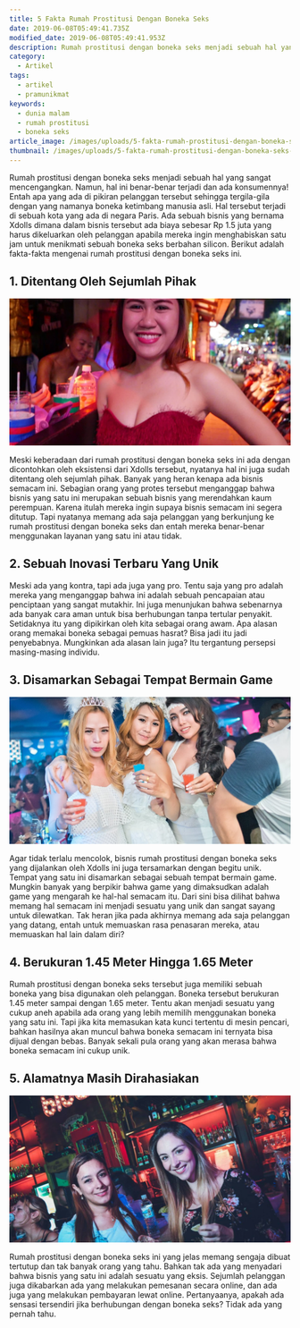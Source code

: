 ```yaml
---
title: 5 Fakta Rumah Prostitusi Dengan Boneka Seks
date: 2019-06-08T05:49:41.735Z
modified_date: 2019-06-08T05:49:41.953Z
description: Rumah prostitusi dengan boneka seks menjadi sebuah hal yang sangat mencengangkan. Namun, hal ini benar-benar terjadi dan ada konsumennya!
category:
  - Artikel
tags:
  - artikel
  - pramunikmat
keywords:
  - dunia malam
  - rumah prostitusi
  - boneka seks 
article_image: /images/uploads/5-fakta-rumah-prostitusi-dengan-boneka-seks-3.jpg
thumbnail: /images/uploads/5-fakta-rumah-prostitusi-dengan-boneka-seks-3-003.jpg
---
```

Rumah prostitusi dengan boneka seks menjadi sebuah hal yang sangat mencengangkan. Namun, hal ini benar-benar terjadi dan ada konsumennya! Entah apa yang ada di pikiran pelanggan tersebut sehingga tergila-gila dengan yang namanya boneka ketimbang manusia asli. Hal tersebut terjadi di sebuah kota yang ada di negara Paris. Ada sebuah bisnis yang bernama Xdolls dimana dalam bisnis tersebut ada biaya sebesar Rp 1.5 juta yang harus dikeluarkan oleh pelanggan apabila mereka ingin menghabiskan satu jam untuk menikmati sebuah boneka seks berbahan silicon. Berikut adalah fakta-fakta mengenai rumah prostitusi dengan boneka seks ini.



## 1. Ditentang Oleh Sejumlah Pihak

![5 Fakta Rumah Prostitusi Dengan Boneka Seks](/images/uploads/5-fakta-rumah-prostitusi-dengan-boneka-seks-3.jpg)

Meski keberadaan dari rumah prostitusi dengan boneka seks ini ada dengan dicontohkan oleh eksistensi dari Xdolls tersebut, nyatanya hal ini juga sudah ditentang oleh sejumlah pihak. Banyak yang heran kenapa ada bisnis semacam ini. Sebagian orang yang protes tersebut menganggap bahwa bisnis yang satu ini merupakan sebuah bisnis yang merendahkan kaum perempuan. Karena itulah mereka ingin supaya bisnis semacam ini segera ditutup. Tapi nyatanya memang ada saja pelanggan yang berkunjung ke rumah prostitusi dengan boneka seks dan entah mereka benar-benar menggunakan layanan yang satu ini atau tidak.



## 2. Sebuah Inovasi Terbaru Yang Unik

Meski ada yang kontra, tapi ada juga yang pro. Tentu saja yang pro adalah mereka yang menganggap bahwa ini adalah sebuah pencapaian atau penciptaan yang sangat mutakhir. Ini juga menunjukan bahwa sebenarnya ada banyak cara aman untuk bisa berhubungan tanpa tertular penyakit. Setidaknya itu yang dipikirkan oleh kita sebagai orang awam. Apa alasan orang memakai boneka sebagai pemuas hasrat? Bisa jadi itu jadi penyebabnya. Mungkinkan ada alasan lain juga? Itu tergantung persepsi masing-masing individu.



## 3. Disamarkan Sebagai Tempat Bermain Game

![5 Fakta Rumah Prostitusi Dengan Boneka Seks](/images/uploads/5-fakta-rumah-prostitusi-dengan-boneka-seks-2.jpg)

Agar tidak terlalu mencolok, bisnis rumah prostitusi dengan boneka seks yang dijalankan oleh Xdolls ini juga tersamarkan dengan begitu unik. Tempat yang satu ini disamarkan sebagai sebuah tempat bermain game. Mungkin banyak yang berpikir bahwa game yang dimaksudkan adalah game yang mengarah ke hal-hal semacam itu. Dari sini bisa dilihat bahwa memang hal semacam ini menjadi sesuatu yang unik dan sangat sayang untuk dilewatkan. Tak heran jika pada akhirnya memang ada saja pelanggan yang datang, entah untuk memuaskan rasa penasaran mereka, atau memuaskan hal lain dalam diri?



## 4. Berukuran 1.45 Meter Hingga 1.65 Meter

Rumah prostitusi dengan boneka seks tersebut juga memiliki sebuah boneka yang bisa digunakan oleh pelanggan. Boneka tersebut berukuran 1.45 meter sampai dengan 1.65 meter. Tentu akan menjadi sesuatu yang cukup aneh apabila ada orang yang lebih memilih menggunakan boneka yang satu ini. Tapi jika kita memasukan kata kunci tertentu di mesin pencari, bahkan hasilnya akan muncul bahwa boneka semacam ini ternyata bisa dijual dengan bebas. Banyak sekali pula orang yang akan merasa bahwa boneka semacam ini cukup unik.



## 5.  Alamatnya Masih Dirahasiakan

![5 Fakta Rumah Prostitusi Dengan Boneka Seks](/images/uploads/5-fakta-rumah-prostitusi-dengan-boneka-seks-1.jpg)

Rumah prostitusi dengan boneka seks ini yang jelas memang sengaja dibuat tertutup dan tak banyak orang yang tahu. Bahkan tak ada yang menyadari bahwa bisnis yang satu ini adalah sesuatu yang eksis. Sejumlah pelanggan juga dikabarkan ada yang melakukan pemesanan secara online, dan ada juga yang melakukan pembayaran lewat online. Pertanyaanya, apakah ada sensasi tersendiri jika berhubungan dengan boneka seks? Tidak ada yang pernah tahu.
